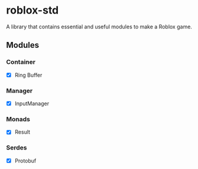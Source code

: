 # roblox-std

A library that contains essential and useful modules to make a Roblox game.

## Modules

### Container

- [X] Ring Buffer

### Manager

- [X] InputManager

### Monads

- [X] Result

### Serdes

- [X] Protobuf
